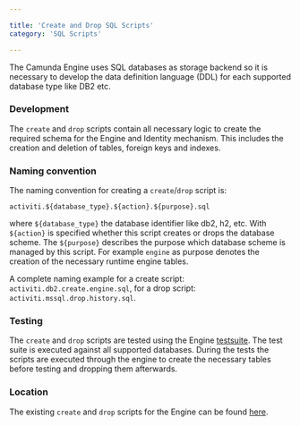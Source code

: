 ```yaml
---

title: 'Create and Drop SQL Scripts'
category: 'SQL Scripts'

---
```


The Camunda Engine uses SQL databases as storage backend so it is necessary to develop the data definition language (DDL) for each supported database type like DB2 etc.

### Development
The `create` and `drop` scripts contain all necessary logic to create the required schema for the Engine and Identity mechanism. This includes the creation and deletion of tables, foreign keys and indexes.

### Naming convention
The naming convention for creating a `create`/`drop` script is:

```
activiti.${database_type}.${action}.${purpose}.sql
```

where `${database_type}` the database identifier like db2, h2, etc. With
`${action}` is specified whether this script creates or drops the database
scheme. The `${purpose}` describes the purpose which database scheme is
managed by this script. For example `engine` as purpose denotes the creation
of the necessary runtime engine tables.

A complete naming example for a create script:
`activiti.db2.create.engine.sql`, for a drop script:
`activiti.mssql.drop.history.sql`.

### Testing
The `create` and `drop` scripts are tested using the Engine [testsuite](https://github.com/camunda/camunda-bpm-platform/tree/master/engine/src/test/). The test suite is executed against all supported databases.
During the tests the scripts are executed through the engine to create the necessary tables before testing and dropping them afterwards.

### Location
The existing `create` and `drop` scripts for the Engine can be found [here](https://github.com/camunda/camunda-bpm-platform/tree/master/engine/src/main/resources/org/camunda/bpm/engine/db).
